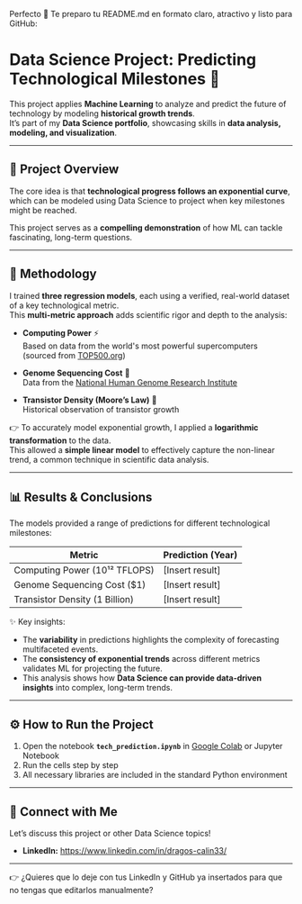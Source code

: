 Perfecto 🚀 Te preparo tu README.md en formato claro, atractivo y listo para GitHub:

# Data Science Project: Predicting Technological Milestones 🚀

This project applies **Machine Learning** to analyze and predict the future of technology by modeling **historical growth trends**.  
It’s part of my **Data Science portfolio**, showcasing skills in **data analysis, modeling, and visualization**.  

---

## 📌 Project Overview
The core idea is that **technological progress follows an exponential curve**, which can be modeled using Data Science to project when key milestones might be reached.  

This project serves as a **compelling demonstration** of how ML can tackle fascinating, long-term questions.

---

## 🧪 Methodology
I trained **three regression models**, each using a verified, real-world dataset of a key technological metric.  
This **multi-metric approach** adds scientific rigor and depth to the analysis:

- **Computing Power** ⚡  
  Based on data from the world's most powerful supercomputers (sourced from [TOP500.org](https://www.top500.org))  

- **Genome Sequencing Cost** 🧬  
  Data from the [National Human Genome Research Institute](https://www.genome.gov)  

- **Transistor Density (Moore’s Law)** 🔬  
  Historical observation of transistor growth  

👉 To accurately model exponential growth, I applied a **logarithmic transformation** to the data.  
This allowed a **simple linear model** to effectively capture the non-linear trend, a common technique in scientific data analysis.  

---

## 📊 Results & Conclusions
The models provided a range of predictions for different technological milestones:

| Metric                     | Prediction (Year) |
|----------------------------|-------------------|
| Computing Power (10¹² TFLOPS) | [Insert result] |
| Genome Sequencing Cost ($1)   | [Insert result] |
| Transistor Density (1 Billion) | [Insert result] |

✨ Key insights:  
- The **variability** in predictions highlights the complexity of forecasting multifaceted events.  
- The **consistency of exponential trends** across different metrics validates ML for projecting the future.  
- This analysis shows how **Data Science can provide data-driven insights** into complex, long-term trends.  

---

## ⚙️ How to Run the Project
1. Open the notebook **`tech_prediction.ipynb`** in [Google Colab](https://colab.research.google.com) or Jupyter Notebook  
2. Run the cells step by step  
3. All necessary libraries are included in the standard Python environment  

---

## 🤝 Connect with Me
Let’s discuss this project or other Data Science topics!  

- **LinkedIn:** https://www.linkedin.com/in/dragos-calin33/


---

👉 ¿Quieres que lo deje con tus LinkedIn y GitHub ya insertados para que no tengas que editarlos manualmente?
